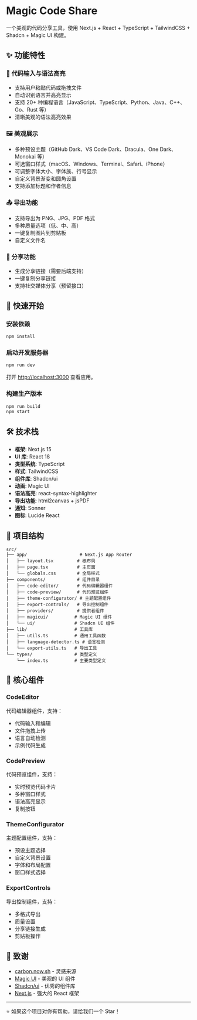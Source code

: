 # Magic Code Share

一个美观的代码分享工具，使用 Next.js + React + TypeScript + TailwindCSS + Shadcn + Magic UI 构建。

## ✨ 功能特性

### 🎨 代码输入与语法高亮

- 支持用户粘贴代码或拖拽文件
- 自动识别语言并高亮显示
- 支持 20+ 种编程语言（JavaScript、TypeScript、Python、Java、C++、Go、Rust 等）
- 清晰美观的语法高亮效果

### 🖼️ 美观展示

- 多种预设主题（GitHub Dark、VS Code Dark、Dracula、One Dark、Monokai 等）
- 可选窗口样式（macOS、Windows、Terminal、Safari、iPhone）
- 可调整字体大小、字体族、行号显示
- 自定义背景渐变和圆角设置
- 支持添加标题和作者信息

### 📤 导出功能

- 支持导出为 PNG、JPG、PDF 格式
- 多种质量选项（低、中、高）
- 一键复制图片到剪贴板
- 自定义文件名

### 🔗 分享功能

- 生成分享链接（需要后端支持）
- 一键复制分享链接
- 支持社交媒体分享（预留接口）

## 🚀 快速开始

### 安装依赖

```bash
npm install
```

### 启动开发服务器

```bash
npm run dev
```

打开 [http://localhost:3000](http://localhost:3000) 查看应用。

### 构建生产版本

```bash
npm run build
npm start
```

## 🛠️ 技术栈

- **框架**: Next.js 15
- **UI 库**: React 18
- **类型系统**: TypeScript
- **样式**: TailwindCSS
- **组件库**: Shadcn/ui
- **动画**: Magic UI
- **语法高亮**: react-syntax-highlighter
- **导出功能**: html2canvas + jsPDF
- **通知**: Sonner
- **图标**: Lucide React

## 📁 项目结构

```
src/
├── app/                    # Next.js App Router
│   ├── layout.tsx         # 根布局
│   ├── page.tsx           # 主页面
│   └── globals.css        # 全局样式
├── components/            # 组件目录
│   ├── code-editor/       # 代码编辑器组件
│   ├── code-preview/      # 代码预览组件
│   ├── theme-configurator/ # 主题配置组件
│   ├── export-controls/   # 导出控制组件
│   ├── providers/         # 提供者组件
│   ├── magicui/          # Magic UI 组件
│   └── ui/               # Shadcn UI 组件
├── lib/                  # 工具库
│   ├── utils.ts          # 通用工具函数
│   ├── language-detector.ts # 语言检测
│   └── export-utils.ts   # 导出工具
└── types/                # 类型定义
    └── index.ts          # 主要类型定义
```

## 🎯 核心组件

### CodeEditor

代码编辑器组件，支持：

- 代码输入和编辑
- 文件拖拽上传
- 语言自动检测
- 示例代码生成

### CodePreview

代码预览组件，支持：

- 实时预览代码卡片
- 多种窗口样式
- 语法高亮显示
- 复制按钮

### ThemeConfigurator

主题配置组件，支持：

- 预设主题选择
- 自定义背景设置
- 字体和布局配置
- 窗口样式选择

### ExportControls

导出控制组件，支持：

- 多格式导出
- 质量设置
- 分享链接生成
- 剪贴板操作




## 🙏 致谢

- [carbon.now.sh](https://carbon.now.sh) - 灵感来源
- [Magic UI](https://magicui.design) - 美观的 UI 组件
- [Shadcn/ui](https://ui.shadcn.com) - 优秀的组件库
- [Next.js](https://nextjs.org) - 强大的 React 框架


---

⭐ 如果这个项目对你有帮助，请给我们一个 Star！
